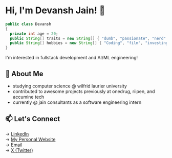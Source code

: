 # Hi, I'm Devansh Jain! 👋

```java
public class Devansh
{
  private int age = 20;
  public String[] traits = new String[] { "dumb", "passionate", "nerd" };
  public String[] hobbies = new String[] { "Coding", "film", "investing", "sleeping" };
}
```
I'm interested in fullstack development and AI/ML engineering!

## 🌱 About Me 
- studying computer science @ wilfrid laurier university 
- contributed to awesome projects previously at onedrug, riipen, and accumine tech
- currently @ jain consultants as a software engineering intern 

## 📫 Let's Connect
→ [LinkedIn](https://www.linkedin.com/in/devansh-jain-45a376224/?originalSubdomain=ca)  
→ [My Personal Website](1ZA6D3650402084892)  
→ [Email](mailto:devansh_jain@outlook.com)  
→ [X (Twitter)](https://x.com/__devanshjain)

